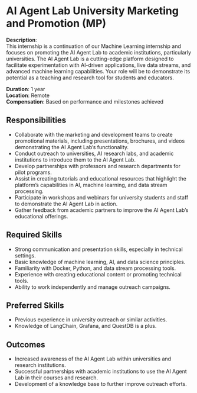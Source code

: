 #  AI Agent Lab University Marketing and Promotion (MP)

**Description**:  
This internship is a continuation of our Machine Learning internship and focuses on promoting the AI Agent Lab to academic institutions, particularly universities. The AI Agent Lab is a cutting-edge platform designed to facilitate experimentation with AI-driven applications, live data streams, and advanced machine learning capabilities. Your role will be to demonstrate its potential as a teaching and research tool for students and educators.

**Duration**: 1 year  
**Location**: Remote  
**Compensation**: Based on performance and milestones achieved

## Responsibilities
- Collaborate with the marketing and development teams to create promotional materials, including presentations, brochures, and videos demonstrating the AI Agent Lab’s functionality.
- Conduct outreach to universities, AI research labs, and academic institutions to introduce them to the AI Agent Lab.
- Develop partnerships with professors and research departments for pilot programs.
- Assist in creating tutorials and educational resources that highlight the platform’s capabilities in AI, machine learning, and data stream processing.
- Participate in workshops and webinars for university students and staff to demonstrate the AI Agent Lab in action.
- Gather feedback from academic partners to improve the AI Agent Lab’s educational offerings.

## Required Skills
- Strong communication and presentation skills, especially in technical settings.
- Basic knowledge of machine learning, AI, and data science principles.
- Familiarity with Docker, Python, and data stream processing tools.
- Experience with creating educational content or promoting technical tools.
- Ability to work independently and manage outreach campaigns.

## Preferred Skills
- Previous experience in university outreach or similar activities.
- Knowledge of LangChain, Grafana, and QuestDB is a plus.

## Outcomes
- Increased awareness of the AI Agent Lab within universities and research institutions.
- Successful partnerships with academic institutions to use the AI Agent Lab in their courses and research.
- Development of a knowledge base to further improve outreach efforts.
